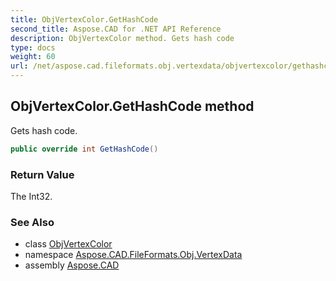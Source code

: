 ```yaml
---
title: ObjVertexColor.GetHashCode
second_title: Aspose.CAD for .NET API Reference
description: ObjVertexColor method. Gets hash code
type: docs
weight: 60
url: /net/aspose.cad.fileformats.obj.vertexdata/objvertexcolor/gethashcode/
---
```

## ObjVertexColor.GetHashCode method

Gets hash code.

```csharp
public override int GetHashCode()
```

### Return Value

The Int32.

### See Also

* class [ObjVertexColor](../)
* namespace [Aspose.CAD.FileFormats.Obj.VertexData](../../../aspose.cad.fileformats.obj.vertexdata/)
* assembly [Aspose.CAD](../../../)


